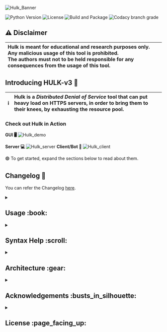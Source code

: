 <!--
    Title: Hulk v3 by Đăng Tây
    Description: Asynchronous HTTP Botnet for Distributed Denial of Service (DDoS)
    Author: ledangtay123
    Url: https://github.com/Hyperclaw79/HULK-v3
    Image: https://raw.githubusercontent.com/Hyperclaw79/Hulk-v3/async/assets/Hulk.png
-->

<meta name="title" content="Hulk v3" />
<meta name="description" content="Asynchronous HTTP Botnet for Distributed Denial of Service (DDoS)" />
<meta name="author" content="Hyperclaw79" />
<meta name="url" content="https://github.com/Hyperclaw79/HULK-v3" />
<meta name="image" content="https://raw.githubusercontent.com/Hyperclaw79/Hulk-v3/async/assets/Hulk.png" />
<meta name="keywords" content="async,asynchronous,ddos,ddos-attack,ddos-script,electron,gui,http,https,hulk,named-pipes,nextron,nodejs,python,python3,typescript,websockets" />
<meta name="og:title" content="Hulk v3" />
<meta name="og:description" content="Asynchronous HTTP Botnet for Distributed Denial of Service (DDoS)" />
<meta name="og:author" content="Hyperclaw79" />
<meta name="og:url" content="https://github.com/Hyperclaw79/HULK-v3" />
<meta name="og:image" content="https://raw.githubusercontent.com/Hyperclaw79/Hulk-v3/async/assets/Hulk.png" />
<meta name="og:keywords" content="async,asynchronous,ddos,ddos-attack,ddos-script,electron,gui,http,https,hulk,named-pipes,nextron,nodejs,python,python3,typescript,websockets" />


![Hulk_Banner](/assets/Hulk_banner.png)

![Python Version](https://img.shields.io/badge/python-3.8+-blue?style=for-the-badge)
![License](https://img.shields.io/badge/License-GNU-green?style=for-the-badge)
![Build and Package](https://img.shields.io/github/workflow/status/Hyperclaw79/HULK-v3/Build%20and%20Package/async?style=for-the-badge)
![Codacy branch grade](https://img.shields.io/codacy/grade/c4f7560e8231423691d819129c7b3afa/async?style=for-the-badge)


## ⚠️ Disclaimer

| **Hulk is meant for educational and research purposes only.<br />Any malicious usage of this tool is prohibited.<br />The authors must not to be held responsible for any consequences from the usage of this tool.** |
| :--- |


## Introducing **HULK-v3** :robot:

| :information_source: | **Hulk** is a *Distributed Denial of Service* tool that can put heavy load on HTTPS servers, in order to bring them to their knees, by exhausting the resource pool. |
| :---: | :--- |

### Check out Hulk in Action

**GUI :desktop_computer:**
![Hulk_demo](/assets/Hulk_demo.gif)

**Server :computer:**
![Hulk_server](/assets/Hulk_server.png)
**Client/Bot :space_invader:**
![Hulk_client](/assets/Hulk_client.png)

:green_circle: To get started, expand the sections below to read about them.


## Changelog :page_with_curl:
You can refer the Changelog [here](/CHANGELOG.md).


<details markdown=1><summary markdown="span"><h2>Usage :book:</h2></summary>

1.  Run `pip install -r requirements_(linux/win).txt` before starting this script.
    > Ex: On Windows: `pip install -r requirements_win.txt`
    > Ex: On Linux: `pip install -r requirements_linux.txt`

2.  Launch the `hulk_launcher.py server` with the target website as arg.
    > Ex: `python hulk_launcher.py server https://testdummysite.com`
    >
    > Append `--persistent False` to kill the botnet after a succesfull DDoS.
    >
    > Append `--gui` if you are running the GUI in parallel.

3.  Launch the `hulk_launcher.py client` to spawn multiple processes of hulk - one per CPU Core.
    > Ex: `python hulk_launcher.py client [localhost]`
    >
    > If the server is running remotely, replace localhost with the server's IP.

4. To run the GUI, you need to:
    * Install `NodeJS`, change to `gui` directory and use `npm install`.
    * Launch the GUI with `npm run dev`.

5.  Sit back and sip your coffee while the carnage unleashes! 😈

*(P.S. Do not run the binaries (except `hulk_gui`) directly, use them from command line like shown above without using `python`.)*

</details>


<details markdown=1><summary markdown="span"><h2>Syntax Help :scroll:</h2></summary>

### Server :computer:
```py
usage: hulk_launcher.py server [-h] [-p PORT] [-m MAX_MISSILES] [--persistent] [--gui] target

The Hulk Server Launcher

positional arguments:
target                the target url.

options:
-h, --help            show this help message
-p PORT, --port PORT  the Port to bind the server to.
-m MAX_MISSILES, --max_missiles MAX_MISSILES
                        the maximum number of missiles to connect to.
--persistent          keep attacking even after target goes down.
--gui                 run on the GUI mode.
```

### Client :space_invader:
```py
usage: hulk_launcher.py client [-h] [-r ROOT_IP] [-p ROOT_PORT] [-n NUM_PROCESSES] [-s]

The Hulk Bot Launcher

options:
-h, --help            show this help message
-r ROOT_IP, --root_ip ROOT_IP
                        IPv4 Address where Hulk Server is running.
-p ROOT_PORT, --root_port ROOT_PORT
                        Port where Hulk Server is running.
-n NUM_PROCESSES, --num_processes NUM_PROCESSES
                        Number of Processes to launch.
-s, --stealth         Stealth mode.
```

</details>


<details markdown=1><summary markdown="span"><h2>Architecture :gear:</h2></summary>

| :warning: The intention of Hulk is to demonstrate the damage that a DDoS attack can do to a server if unprotected. |
| :--- |
| :bulb: Please go through the code for full details. I'm keeping it well documented and request the contributors to do so too. |

Hulk consists of 2 major and 1 optional components:
 - Server
 - Client
 - [Gui]

<p align="center">

 ![Hulk_architecture](/assets/Hulk_architecture.svg)

</p>

**Client :space_invader:**

> The core part of Hulk is the `Hulk client` aka `Hulk.py`. \
This client\bot launches a barrage of `asynchronous HTTP requests` to the target server. \
These incoming requests, put a burden on the target and makes it slow to respond. \
With the launcher script, we can launch multiple instances of Hulk using `multi-threading`. \
The target will be hit with so many requests that it will ultimately break into a `500 error`. \
Usually, the client completes 500 attacks and sends back the list of status messages. \
In case of special events, the client will immediately send an Interrupt message to the server. \
Example Special Events: *Successful DDoS*, *404 Target Not Found*, etc.

**Server :computer:**

> Hulk was originally a single instanced DoS script. However, it has been modified to be run as multiple instances. \
The cluster of many such instances is called a `botnet`. And this botnet can be controlled and monitored by the `Server`. \
The `Server` and `Client` communicate with each other through TCP `WebSockets`.
Based on the settings, this is usally a persistent bidirectional channel. \
In case the server receives `Interrupts` from a client, it will send out a broadcast message to all the clients, asking them to stop the attacks. \
The clients go to Standby mode and await further instructions from the server.
>
> The server can also send information to the GUI to keep a track of the botnet. \
This information is sent via Unix\Windows `Named Pipes` for low latency `IPC`.

**GUI :desktop_computer:**

> The GUI is a `NextJS` web application that is used to monitor the botnet via Named Pipes. \
When run as a binary, GUI makes use of `Electron` which exposes the information directly to the Frontend. \
When run as a Node process, a node server listens to the Named Pipe and passes on the information to a HTTP Streaming API. \
Then the frontend will pick it up from the API using `EventSource`.

</details>


<details markdown=1><summary markdown="span"><h2>Acknowledgements :busts_in_silhouette:</h2></summary>

### Authors :writing_hand:
|         Name       | Version |
|--------------------|---------|
| **Hyperclaw79**    |   2.0+  |
| **Barry Shteiman** |   1.0   |

### Contributors :handshake:
Thanks for contributing to the repo. Follow the [Contribution Guide](/.github/CONTRIBUTING.md) and open a PR.

| Contributor | Contribution |
| :--: | :--: |
| [Nexuzzzz](https://github.com/Nexuzzzz) | Fixed typo in the code |

</details>


<details markdown=1><summary markdown="span"><h2>License :page_facing_up:</h2></summary>

HULK v3 is a Python 3 compatible Asynchronous Distributed Denial of Service Script.\
[Original script](http://www.sectorix.com/2012/05/17/hulk-web-server-dos-tool/) was created by Barry Shteiman.
You can use that one if you have Python 2.

Using a [GNU license](/LICENSE) cause there was no mention about any license used by Barry.
Feel free to modify and share it, but leave some credits to us both and don't hold us liable.

</details>
